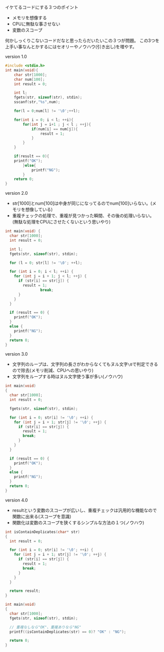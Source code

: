 イケてるコードにする３つのポイント

- メモリを想像する
- CPUに無駄な事させない
- 変数のスコープ

何かしっくりこないコードだなと思ったらだいたいこの３つが問題。
この3つを上手い事なんとかするにはセオリーやノウハウ(引き出し)を増やす。

version 1.0

```c
#include <stdio.h>
int main(void){
    char str[1000];
    char num[100];
    int result = 0;

    int l;
    fgets(str, sizeof(str), stdin);
    sscanf(str,"%s",num);

    for(l = 0;num[l] != '\0';++l);

    for(int i = 0; i < l; ++i){
        for(int j = i+1 ; j < l ; ++j){
            if(num[i] == num[j]){
                result = 1;    
            }
        }
    }

    if(result == 0){
    printf("OK");
        }else{
            printf("NG");
        }
    return 0;
}
```

version 2.0

- str[1000]とnum[100]は中身が同じになってるのでnum[100]いらない。(メモリを想像している)
- 重複チェックの処理で、重複が見つかった瞬間、その後の処理いらない。(無駄な処理をCPUにさせたくないという思いやり)

```c
int main(void) {
  char str[1000];
  int result = 0;

  int l;
  fgets(str, sizeof(str), stdin);

  for (l = 0; str[l] != '\0'; ++l);

  for (int i = 0; i < l; ++i) {
    for (int j = i + 1; j < l; ++j) {
      if (str[i] == str[j]) {
        result = 1;
				break;
      }
    }
  }

  if (result == 0) {
    printf("OK");
  }
  else {
    printf("NG");
  }
  return 0;
}
```

version 3.0

- 文字列のループは、文字列の長さがわからなくてもヌル文字`\0`で判定できるので除去(メモリ削減、CPUへの思いやり)
- 文字列をループする時はヌル文字使う事が多い(ノウハウ)

```c
int main(void) 
{
  char str[1000];
  int result = 0;

  fgets(str, sizeof(str), stdin);

  for (int i = 0; str[i] != '\0'; ++i) {
    for (int j = i + 1; str[j] != '\0'; ++j) {
      if (str[i] == str[j]) {
        result = 1;
        break;
      }
    }
  }

  if (result == 0) {
    printf("OK");
  }
  else {
    printf("NG");
  }
  return 0;
}
```

version 4.0

- resultという変数のスコープが広いし、重複チェックは汎用的な機能なので関数に出来る(スコープを意識)
- 関数化は変数のスコープを狭くするシンプルな方法の１つ(ノウハウ)

```c
int isContainDeplicates(char* str) 
{
  int result = 0;

  for (int i = 0; str[i] != '\0'; ++i) {
    for (int j = i + 1; str[j] != '\0'; ++j) {
      if (str[i] == str[j]) {
        result = 1;
        break;
      }
    }
  }

  return result;
}

int main(void)
{
  char str[1000];
  fgets(str, sizeof(str), stdin);

  // 重複なしなら"OK"、重複ありなら"NG"
  printf((isContainDeplicates(str) == 0)? "OK" : "NG");

  return 0;
}
```
